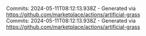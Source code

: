 Commits: 2024-05-11T08:12:13.938Z - Generated via https://github.com/marketplace/actions/artificial-grass
<br>
Commits: 2024-05-11T08:12:13.938Z - Generated via https://github.com/marketplace/actions/artificial-grass
<br>
